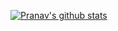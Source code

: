 [![Pranav's github stats](https://github-readme-stats.vercel.app/api?username=pranavdhoolia&show_icons=true&theme=synthwave&count_private=true&hide=stars,prs,issues)](https://github.com/anuraghazra/github-readme-stats)

<!--
**pd-escher/pd-escher** is a ✨ _special_ ✨ repository because its `README.md` (this file) appears on your GitHub profile.

Here are some ideas to get you started:

- 🔭 I’m currently working on ...
- 🌱 I’m currently learning ...
- 👯 I’m looking to collaborate on ...
- 🤔 I’m looking for help with ...
- 💬 Ask me about ...
- 📫 How to reach me: ...
- 😄 Pronouns: ...
- ⚡ Fun fact: ...
-->
